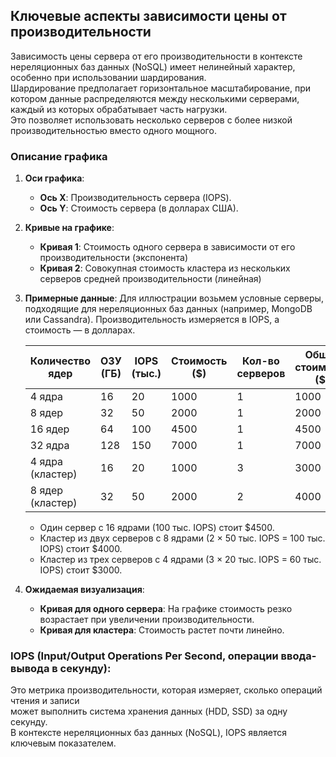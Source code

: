 ## Ключевые аспекты зависимости цены от производительности

Зависимость цены сервера от его производительности в контексте нереляционных баз данных (NoSQL) имеет нелинейный характер, особенно при использовании шардирования.  
Шардирование предполагает горизонтальное масштабирование, при котором данные распределяются между несколькими серверами,   
каждый из которых обрабатывает часть нагрузки.  
Это позволяет использовать несколько серверов с более низкой производительностью вместо одного мощного.


### Описание графика

1. **Оси графика**:
   - **Ось X**: Производительность сервера (IOPS).
   - **Ось Y**: Стоимость сервера (в долларах США).

2. **Кривые на графике**:
   - **Кривая 1**: Стоимость одного сервера в зависимости от его производительности (экспонента)
   - **Кривая 2**: Совокупная стоимость кластера из нескольких серверов средней производительности (линейная)

3. **Примерные данные**:
   Для иллюстрации возьмем условные серверы, подходящие для нереляционных баз данных (например, MongoDB или Cassandra). Производительность измеряется в IOPS, а стоимость — в долларах.

   | Количество ядер | ОЗУ (ГБ) | IOPS (тыс.) | Стоимость ($) | Кол-во серверов | Общая стоимость ($) | Общая производительность (IOPS, тыс.) |
   |-----------------|----------|-------------|---------------|-----------------|---------------------|--------------------------------------|
   | 4 ядра          | 16       | 20          | 1000          | 1               | 1000                | 20                                   |
   | 8 ядер          | 32       | 50          | 2000          | 1               | 2000                | 50                                   |
   | 16 ядер         | 64       | 100         | 4500          | 1               | 4500                | 100                                  |
   | 32 ядра         | 128      | 150         | 7000          | 1               | 7000                | 150                                  |
   | 4 ядра (кластер)| 16       | 20          | 1000          | 3               | 3000                | 60                                   |
   | 8 ядер (кластер)| 32       | 50          | 2000          | 2               | 4000                | 100                                  |

   - Один сервер с 16 ядрами (100 тыс. IOPS) стоит $4500.
   - Кластер из двух серверов с 8 ядрами (2 × 50 тыс. IOPS = 100 тыс. IOPS) стоит $4000.
   - Кластер из трех серверов с 4 ядрами (3 × 20 тыс. IOPS = 60 тыс. IOPS) стоит $3000.

4. **Ожидаемая визуализация**:
   - **Кривая для одного сервера**: На графике стоимость резко возрастает при увеличении производительности. 
   - **Кривая для кластера**: Стоимость растет почти линейно. 

### IOPS (Input/Output Operations Per Second, операции ввода-вывода в секунду):

Это метрика производительности, которая измеряет, сколько операций чтения и записи  
может выполнить система хранения данных (HDD, SSD) за одну секунду.   
В контексте нереляционных баз данных (NoSQL), IOPS является ключевым показателем.





